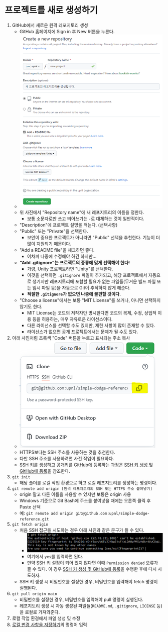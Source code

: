 # 프로젝트를 새로 생성하기
1. GitHub에서 새로운 원격 레포지토리 생성
   * GitHub 홈페이지에 Sign in 후 New 버튼을 누른다.
   * ![새 레포지토리 생성](../images/NewRepository.PNG)
   * 위 사진에서 "Repository name"에 새 레포지토리의 이름을 정한다.
     * 보통 소문자로만 쓰고 띄어쓰기는 `-`로 대체하는 것이 일반적이다.
   * "Description"에 프로젝트 설명을 적는다. (선택사항)
   * "Public" 또는 "Private"을 선택한다.
     * 보안이 중요한 프로젝트가 아니라면 "Public" 선택을 추천한다. 기능이 더 많이 지원되기 때문이다.
   * "Add a README file"을 체크하면 좋다.
     * 어차피 나중에 수정해야 하긴 하지만...
   * **"Add .gitignore"는 프로젝트의 종류에 맞게 선택해야 한다!**
     * 가령, Unity 프로젝트라면 "Unity"를 선택한다.
     * 이것을 선택하면 `.gitignore` 파일이 추가되고, 해당 프로젝트에서 자동으로 생기지만 레포지토리에 포함할 필요가 없는 파일들(무거운 빌드 파일 또는 임시 파일 등)을 자동으로 Git이 추적하지 않게 해준다.
     * **적절한 `.gitignore`가 없으면 나중에 불편할 것이다.**
   * "Choose a license"에서는 보통 "MIT License"를 쓰거나, 아니면 선택하지 않기도 한다.
     * MIT License는 코드의 저작자만 명시한다면 코드의 복제, 수정, 상업적 이용 등을 허용하는, 매우 자유로운 라이선스이다.
     * 다른 라이선스를 선택할 수도 있지만, 제한 사항이 많이 존재할 수 있다.
     * 라이선스가 없으면 공개 프로젝트에서는 문제가 될 수도 있다.
2. 아래 사진처럼 초록색 "Code" 버튼을 누르고 표시되는 주소 복사
   * ![주소 복사](../images/%EC%A3%BC%EC%86%8C%EB%B3%B5%EC%82%AC.PNG)
   * HTTPS보다는 SSH 주소를 사용하는 것을 추천한다.
   * 다만 SSH 주소를 사용하려면 사전 작업이 필요하다.
   * SSH 키를 생성하고 공개키를 GitHub에 등록하는 과정은 [SSH 키 생성 및 GitHub에 등록](../setting/ssh.md)을 참조한다.
3. `git init`
   * 해당 폴더를 로컬 작업 환경으로 하고 로컬 레포지토리를 생성하는 명령이다.
4. `git remote add origin [원격 레포지토리의 SSH 또는 HTTPS 주소 붙여넣기]`
   * origin 말고 다른 이름을 사용할 수 있지만 보통은 origin 사용
   * Windows 기준으로 Git Bash에 주소를 붙여넣을 때에는 오른쪽 클릭 후 Paste 선택
   * 예: `git remote add origin git@github.com:upnl/simple-dodge-reference.git`
5. `git fetch origin`
   * 처음 SSH 접근을 시도하는 경우 아래 사진과 같은 문구가 뜰 수 있다.
     * ![SSH1](../images/SSH1.PNG)
     * 여기에서 `yes`를 입력하면 된다.
     * 만약 SSH 키 설정이 되어 있지 않다면 이때 `Permission denied` 오류가 뜰 수 있다. 이 경우 [SSH 키 생성 및 GitHub에 등록](../setting/ssh.md)을 수행한 후에 다시 시도하자.
   * SSH 키 생성 시 비밀번호를 설정한 경우, 비밀번호를 입력해야 fetch 명령이 실행된다.
6. `git pull origin main`
   * 비밀번호를 설정한 경우, 비밀번호를 입력해야 pull 명령이 실행된다.
   * 레포지토리 생성 시 자동 생성된 파일들(`README.md`, `.gitignore`, `LICENSE` 등)을 로컬로 가져와준다.
7. 로컬 작업 환경에서 파일 생성 및 수정
8. [로컬 변경 사항을 저장하기](commit.md)의 명령어 입력
